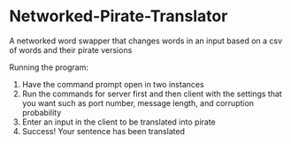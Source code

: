 # Networked-Pirate-Translator
A networked word swapper that changes words in an input based on a csv of words and their pirate versions

Running the program:
1. Have the command prompt open in two instances
2. Run the commands for server first and then client with the settings that you want such as port number, message length, and corruption probability
3. Enter an input in the client to be translated into pirate
4. Success! Your sentence has been translated
